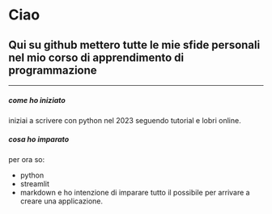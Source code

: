 # Ciao
## Qui su github mettero tutte le mie sfide personali nel mio corso di apprendimento di programmazione

---
##### come ho iniziato

iniziai a scrivere con python nel 2023 seguendo tutorial e lobri online.

##### cosa ho imparato

per ora so:
- python
- streamlit
- markdown
e ho intenzione di imparare tutto il possibile per arrivare a creare una applicazione.

